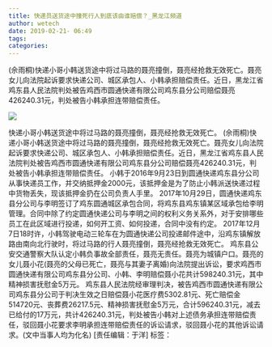 ```yaml
---
title: 快递员送货途中撞死行人到底该由谁赔偿？_黑龙江频道
author: wetech
date: 2019-02-21- 06:49
tags: 
categories: 
---
```

(佘雨桐)快递小哥小韩送货途中将过马路的聂亮撞倒，聂亮经抢救无效死亡。聂亮女儿向法院起诉要求快递公司、城区承包人、小韩承担赔偿责任。近日，黑龙江省鸡东县人民法院判处被告鸡西市圆通快递有限公司鸡东县分公司赔偿聂亮426240.31元，判处被告小韩承担连带赔偿责任。
<!-- more -->
                
<img align="center" border="0" src="http://p2.ifengimg.com/a/2016/0810/204c433878d5cf9size1_w16_h16.png" />
                
            
快递小哥小韩送货途中将过马路的聂亮撞倒，聂亮经抢救无效死亡。
(佘雨桐)快递小哥小韩送货途中将过马路的聂亮撞倒，聂亮经抢救无效死亡。聂亮女儿向法院起诉要求快递公司、城区承包人、小韩承担赔偿责任。近日，黑龙江省鸡东县人民法院判处被告鸡西市圆通快递有限公司鸡东县分公司赔偿聂亮426240.31元，判处被告小韩承担连带赔偿责任。
小韩于2016年9月23日到圆通快递鸡东县分公司从事快递员工作，并交纳抵押金2000元，该抵押金是为了防止小韩派送快递过程中货物丢失，现该抵押金扔在公司负责人手里。
2017年10月29日，圆通快递鸡东县分公司与李明签订了鸡东圆通城区承包合同，将鸡东县鸡东镇某区域承包给李明管理。合同中除了约定圆通快递公司与李明之间的权利义务关系外，对于安排哪些员工在此区域进行投递，如何开工资、如何投递，合同中没有约定。
2017年12月7日18时许，小韩驾驶电动三轮车在为圆通快递公司投递邮件途中，沿鸡东镇解放路由南向北行驶时，将过马路的行人聂亮撞倒，聂亮经抢救无效死亡。
鸡东县公安交通警察大队认定小韩负事故全部责任，聂亮无责任。聂亮为城镇户口。聂亮的女儿聂小花(聂亮的父母已死亡，聂亮与其妻子离婚)向法院提出诉讼，要求鸡西市圆通快递有限公司鸡东县分公司、小韩、李明赔偿聂小花共计598240.31元，其中精神损害抚慰金5万元。
鸡东县人民法院经审理判决，被告鸡西市圆通快递有限公司鸡东县分公司于判决生效之日赔偿聂小花医疗费5302.81元、死亡赔偿金514720元、丧葬费26217.5元、精神损害抚慰金5万元，合计596240.31元，减去已给付的17万元，共计426240.31元，判处被告小韩对上述债务承担连带赔偿责任，驳回聂小花要求李明承担连带赔偿责任的诉讼请求，驳回聂小花的其他诉讼请求。(文中当事人均为化名)
[责任编辑：于洋]
标签：
 
 
 
             
